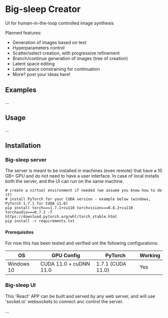 # Big-sleep Creator
UI for human-in-the-loop controlled image synthesis

Planned features:
* Generation of images based on text
* Hyperparameters control
* Scatter/select creation, with progressive refinement
* Branch/continue generation of images (tree of creation)
* Latent space editing
* Latent space constraining for continuation
* More? post your ideas here!

## Examples
...

## Usage 
...

## Installation

### Big-sleep server
The server is meant to be installed in machines (even remote) that have a
10 GB+ GPU and do not need to have a user interface. In case of local installs
both the server, and the UI can run on the same machine.

```shell
# create a virtual environment if needed (we assume you know how to do it)
# install PyTorch for your CUDA version - example below (windows, PyTorch 1.7.1 for CUDA 11.0)
pip install torch===1.7.1+cu110 torchvision===0.8.2+cu110 torchaudio===0.7.2 -f https://download.pytorch.org/whl/torch_stable.html
pip install -r requirements.txt
```

#### Prerequisites
For now this has been tested and verified ont the following configurations:

| OS | GPU Config | PyTorch | Working | 
| --- | --- | --- | --- |
| Windows 10 | CUDA 11.0 + cuDNN 11.0 | 1.7.1 (CUDA 11.0) | Yes |

### Big-sleep UI
This 'React' APP can be built and served by any web server, and will use
'socket.io' websockets to connect anc control the server.

...
